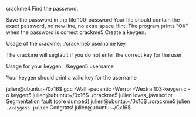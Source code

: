 crackme4
Find the password.

Save the password in the file 100-password
Your file should contain the exact password, no new line, no extra space
Hint: The program prints "OK" when the password is correct
crackme5
Create a keygen.

Usage of the crackme: ./crackme5 username key

The crackme will segfault if you do not enter the correct key for the user

Usage for your keygen: ./keygen5 username

Your keygen should print a valid key for the username

julien@ubuntu:~/0x16$ gcc -Wall -pedantic -Werror -Wextra 103-keygen.c -o keygen5
julien@ubuntu:~/0x16$ ./crackme5 julien loves_javascript
Segmentation fault (core dumped)
julien@ubuntu:~/0x16$ ./crackme5 julien `./keygen5 julien`
Congrats!
julien@ubuntu:~/0x16$ 
